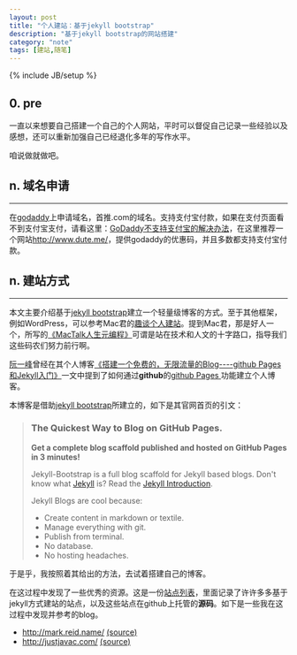 ```yaml
---
layout: post
title: "个人建站：基于jekyll bootstrap"
description: "基于jekyll bootstrap的网站搭建"
category: "note"
tags: [建站,随笔]
---
```

{% include JB/setup %}

## 0. pre
一直以来想要自己搭建一个自己的个人网站，平时可以督促自己记录一些经验以及感想，还可以重新加强自己已经退化多年的写作水平。

咱说做就做吧。


## n. 域名申请
---
在[godaddy](http://www.godaddy.com)上申请域名，首推.com的域名。支持支付宝付款，如果在支付页面看不到支付宝支付，请看这里：[GoDaddy不支持支付宝的解决办法](http://www.dute.me/godaddy-alipay.html)，在这里推荐一个网站<http://www.dute.me/>，提供godaddy的优惠码，并且多数都支持支付宝付款。

## n. 建站方式
---
本文主要介绍基于[jekyll bootstrap](http://jekyllbootstrap.com/)建立一个轻量级博客的方式。至于其他框架，例如WordPress，可以参考Mac君的[趣谈个人建站](http://macshuo.com/?p=547)。提到Mac君，那是好人一个，所写的[《MacTalk人生元编程》](http://item.jd.com/11398297.html)可谓是站在技术和人文的十字路口，指导我们这些码农们努力前行啊。

[阮一峰](http://www.ruanyifeng.com)曾经在其个人博客[《搭建一个免费的，无限流量的Blog----github Pages和Jekyll入门》](http://www.ruanyifeng.com/blog/2012/08/blogging_with_jekyll.html)一文中提到了如何通过**github**的[github Pages ](http://pages.github.com)功能建立个人博客。

本博客是借助[jekyll bootstrap](http://jekyllbootstrap.com/)所建立的，如下是其官网首页的引文：

>### The Quickest Way to Blog on GitHub Pages.
>**Get a complete blog scaffold published and hosted on GitHub Pages in 3 minutes!**
>
>Jekyll-Bootstrap is a full blog scaffold for Jekyll based blogs. Don't know what [Jekyll](http://jekyllrb.com/) is? Read the [Jekyll Introduction](http://jekyllbootstrap.com/lessons/jekyll-introduction.html).
>
>Jekyll Blogs are cool because:
>
>
> * Create content in markdown or textile.
> * Manage everything with git.
> * Publish from terminal.
> * No database.
> * No hosting headaches.

于是乎，我按照着其给出的方法，去试着搭建自己的博客。

在这过程中发现了一些优秀的资源。这是一份[站点列表](https://github.com/jekyll/jekyll/wiki/Sites)，里面记录了许许多多基于jekyll方式建站的站点，以及这些站点在github上托管的**源码**。如下是一些我在这过程中发现并参考的blog。

* <http://mark.reid.name/> [(source)](https://github.com/mreid/jekyll/)
* <http://justjavac.com/> [(source)](https://github.com/justjavac/justjavac.github.com)



